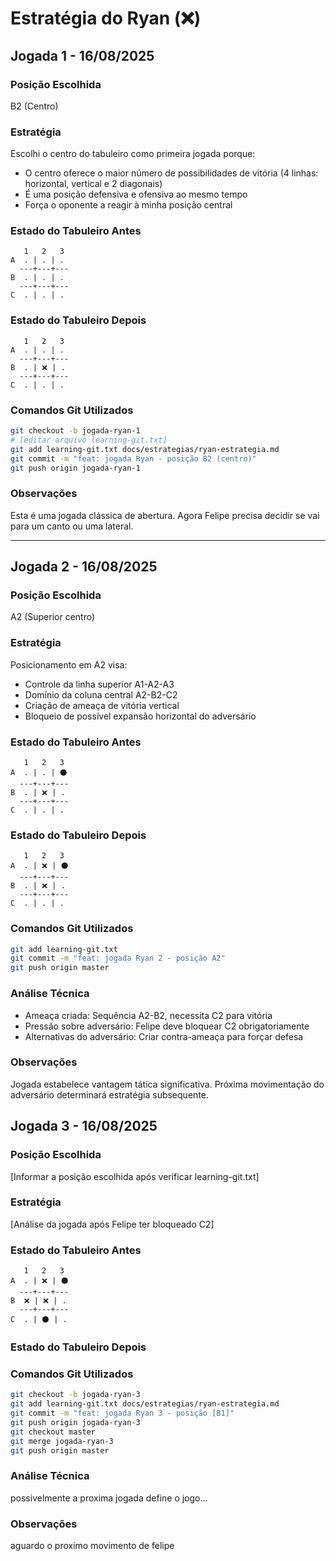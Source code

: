 # Estratégia do Ryan (❌)

## Jogada 1 - 16/08/2025

### Posição Escolhida
B2 (Centro)

### Estratégia
Escolhi o centro do tabuleiro como primeira jogada porque:
- O centro oferece o maior número de possibilidades de vitória (4 linhas: horizontal, vertical e 2 diagonais)
- É uma posição defensiva e ofensiva ao mesmo tempo
- Força o oponente a reagir à minha posição central

### Estado do Tabuleiro Antes
```
   1   2   3
A  . | . | .
  ---+---+---
B  . | . | .
  ---+---+---
C  . | . | .
```

### Estado do Tabuleiro Depois
```
   1   2   3
A  . | . | .
  ---+---+---
B  . | ❌ | .
  ---+---+---
C  . | . | .
```

### Comandos Git Utilizados
```bash
git checkout -b jogada-ryan-1
# [editar arquivo learning-git.txt]
git add learning-git.txt docs/estrategias/ryan-estrategia.md
git commit -m "feat: jogada Ryan - posição B2 (centro)"
git push origin jogada-ryan-1
```

### Observações
Esta é uma jogada clássica de abertura. Agora Felipe precisa decidir se vai para um canto ou uma lateral.

---


## Jogada 2 - 16/08/2025

### Posição Escolhida
A2 (Superior centro)

### Estratégia
Posicionamento em A2 visa:
- Controle da linha superior A1-A2-A3
- Domínio da coluna central A2-B2-C2
- Criação de ameaça de vitória vertical
- Bloqueio de possível expansão horizontal do adversário

### Estado do Tabuleiro Antes
```
   1   2   3
A  . | . | ⚫
  ---+---+---
B  . | ❌ | .
  ---+---+---
C  . | . | .
```

### Estado do Tabuleiro Depois
```
   1   2   3
A  . | ❌ | ⚫
  ---+---+---
B  . | ❌ | .
  ---+---+---
C  . | . | .
```

### Comandos Git Utilizados
```bash
git add learning-git.txt
git commit -m "feat: jogada Ryan 2 - posição A2"
git push origin master
```

### Análise Técnica
- Ameaça criada: Sequência A2-B2, necessita C2 para vitória
- Pressão sobre adversário: Felipe deve bloquear C2 obrigatoriamente
- Alternativas do adversário: Criar contra-ameaça para forçar defesa

### Observações
Jogada estabelece vantagem tática significativa. Próxima movimentação do adversário determinará estratégia subsequente.

## Jogada 3 - 16/08/2025

### Posição Escolhida
[Informar a posição escolhida após verificar learning-git.txt]

### Estratégia
[Análise da jogada após Felipe ter bloqueado C2]

### Estado do Tabuleiro Antes
```
   1   2   3
A  . | ❌ | ⚫
  ---+---+---
B  ❌ | ❌ | .
  ---+---+---
C  . | ⚫ | .
```

### Estado do Tabuleiro Depois


### Comandos Git Utilizados
```bash
git checkout -b jogada-ryan-3
git add learning-git.txt docs/estrategias/ryan-estrategia.md
git commit -m "feat: jogada Ryan 3 - posição [B1]"
git push origin jogada-ryan-3
git checkout master
git merge jogada-ryan-3
git push origin master
```

### Análise Técnica
possivelmente a proxima jogada define o jogo...

### Observações
aguardo o proximo movimento de felipe
